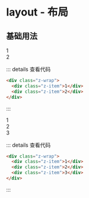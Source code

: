 # layout - 布局

## 基础用法

<div class="z-wrap">
  <div class="z-item">1</div>
  <div class="z-item">2</div>
</div>

::: details 查看代码
```html
<div class="z-wrap">
  <div class="z-item">1</div>
  <div class="z-item">2</div>
</div>
```
:::

<div class="z-wrap">
  <div class="z-item">1</div>
  <div class="z-item">2</div>
  <div class="z-item">3</div>
</div>

::: details 查看代码
```html
<div class="z-wrap">
  <div class="z-item">1</div>
  <div class="z-item">2</div>
  <div class="z-item">3</div>
</div>
```
:::
